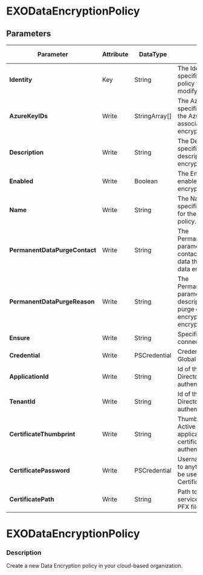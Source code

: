﻿# EXODataEncryptionPolicy

## Parameters

| Parameter | Attribute | DataType | Description | Allowed Values |
| --- | --- | --- | --- | --- |
| **Identity** | Key | String | The Identity parameter specifies the data encryption policy that you want to modify. ||
| **AzureKeyIDs** | Write | StringArray[] | The AzureKeyIDs parameter specifies the URI values of the Azure Key Vault keys to associate with the data encryption policy. ||
| **Description** | Write | String | The Description parameter specifies an optional description for the data encryption policy ||
| **Enabled** | Write | Boolean | The Enabled parameter enables or disable the data encryption policy. ||
| **Name** | Write | String | The Name parameter specifies the unique name for the data encryption policy. ||
| **PermanentDataPurgeContact** | Write | String | The PermanentDataPurgeContact parameter specifies a contact for the purge of all data that's encrypted by the data encryption policy. ||
| **PermanentDataPurgeReason** | Write | String | The PermanentDataPurgeReason parameter specifies a descriptive reason for the purge of all data that's encrypted by the data encryption policy ||
| **Ensure** | Write | String | Specifies if this Outbound connector should exist. |Present, Absent|
| **Credential** | Write | PSCredential | Credentials of the Exchange Global Admin ||
| **ApplicationId** | Write | String | Id of the Azure Active Directory application to authenticate with. ||
| **TenantId** | Write | String | Id of the Azure Active Directory tenant used for authentication. ||
| **CertificateThumbprint** | Write | String | Thumbprint of the Azure Active Directory application's authentication certificate to use for authentication. ||
| **CertificatePassword** | Write | PSCredential | Username can be made up to anything but password will be used for CertificatePassword ||
| **CertificatePath** | Write | String | Path to certificate used in service principal usually a PFX file. ||

# EXODataEncryptionPolicy

### Description

Create a new Data Encryption policy in your cloud-based organization.



